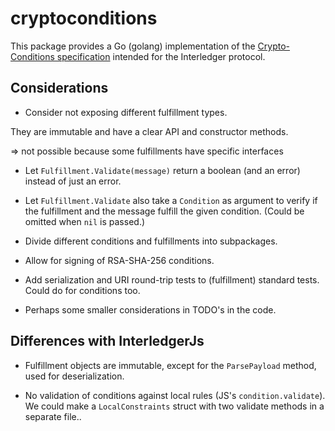 # cryptoconditions

This package provides a Go (golang) implementation of the 
[Crypto-Conditions specification](https://datatracker.ietf.org/doc/draft-thomas-crypto-conditions/)
intended for the Interledger protocol.

## Considerations

 - Consider not exposing different fulfillment types. 
 
 They are immutable and have a clear API and constructor methods.
 
 => not possible because some fulfillments have specific interfaces
 
 - Let `Fulfillment.Validate(message)` return a boolean (and an error) instead of just an error.
 
 - Let `Fulfillment.Validate` also take a `Condition` as argument to verify if the fulfillment and the
 message fulfill the given condition. (Could be omitted when `nil` is passed.)
 
 - Divide different conditions and fulfillments into subpackages.
 
 - Allow for signing of RSA-SHA-256 conditions.
 
 - Add serialization and URI round-trip tests to (fulfillment) standard tests. Could do for conditions too.
 
 - Perhaps some smaller considerations in TODO's in the code.

## Differences with InterledgerJs

 - Fulfillment objects are immutable, except for the `ParsePayload` method, used for deserialization.
 
 - No validation of conditions against local rules (JS's `condition.validate`).
 We could make a `LocalConstraints` struct with two validate methods in a separate file..
